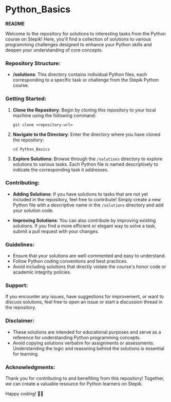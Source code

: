 # Python_Basics
**README**

Welcome to the repository for solutions to interesting tasks from the Python course on Stepik! Here, you'll find a collection of solutions to various programming challenges designed to enhance your Python skills and deepen your understanding of core concepts.

### Repository Structure:

- **/solutions**: This directory contains individual Python files, each corresponding to a specific task or challenge from the Stepik Python course.
  
### Getting Started:

1. **Clone the Repository**: Begin by cloning this repository to your local machine using the following command:
   ```
   git clone <repository-url>
   ```

2. **Navigate to the Directory**: Enter the directory where you have cloned the repository:
   ```
   cd Python_Basics
   ```

3. **Explore Solutions**: Browse through the `/solutions` directory to explore solutions to various tasks. Each Python file is named descriptively to indicate the corresponding task it addresses.

### Contributing:

- **Adding Solutions**: If you have solutions to tasks that are not yet included in the repository, feel free to contribute! Simply create a new Python file with a descriptive name in the `/solutions` directory and add your solution code.

- **Improving Solutions**: You can also contribute by improving existing solutions. If you find a more efficient or elegant way to solve a task, submit a pull request with your changes.

### Guidelines:

- Ensure that your solutions are well-commented and easy to understand.
- Follow Python coding conventions and best practices.
- Avoid including solutions that directly violate the course's honor code or academic integrity policies.

### Support:

If you encounter any issues, have suggestions for improvement, or want to discuss solutions, feel free to open an issue or start a discussion thread in the repository.

### Disclaimer:

- These solutions are intended for educational purposes and serve as a reference for understanding Python programming concepts.
- Avoid copying solutions verbatim for assignments or assessments. Understanding the logic and reasoning behind the solutions is essential for learning.

### Acknowledgments:

Thank you for contributing to and benefiting from this repository! Together, we can create a valuable resource for Python learners on Stepik.

Happy coding! 🐍✨
